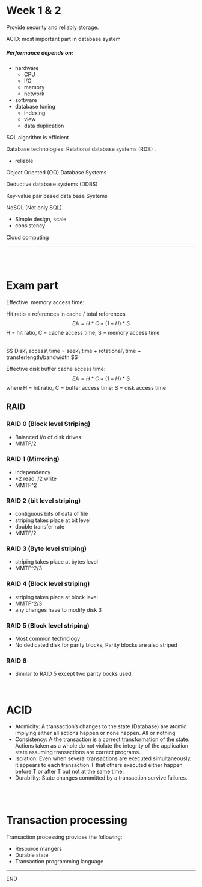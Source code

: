 # Week 1 & 2

Provide security and reliably storage.

ACID: most important part in database system



##### Performance depends on: 

* hardware
  * CPU
  * I/O
  * memory
  * network
* software
* database tuning
  * indexing
  * view
  * data duplication



SQL algorithm is efficient



Database technologies: Relational database systems (RDB) .

* reliable

Object Oriented (OO) Database Systems



Deductive database systems (DDBS)



Key-value pair based data base Systems



NoSQL (Not only SQL)

* Simple design, scale
* consistency



Cloud computing



----

<br />

<br />

# Exam part



Effective  memory access time:

Hit ratio = references in cache / total references
$$
EA = H*C + (1-H)*S
$$
H = hit ratio, C = cache access time; S = memory access time 

<br />
$$
Disk\  access\ time = seek\  time +  rotational\ time + transferlength/bandwidth
$$


<br />

Effective disk buffer cache access time:
$$
EA = H*C+(1-H)*S
$$
where H = hit ratio, C = buffer access time;  S = disk access time



## RAID

### RAID 0 (Block level Striping)

* Balanced i/o of disk drives
* MMTF/2

### RAID 1 (Mirroring)

* independency
* \*2 read, /2 write
* MMTF^2

### RAID 2 (bit level striping)

* contiguous bits of data of file
* striping takes place at bit level
* double transfer rate
* MMTF/2

### RAID 3 (Byte level striping)

* striping takes place at bytes level
* MMTF^2/3

### RAID 4 (Block level striping)

* striping takes place at block level
* MMTF^2/3
* any changes have to modify disk 3

### RAID 5 (Block level striping)

* Most common technology
* No dedicated disk for parity blocks, Parity blocks are also striped

### RAID 6

* Similar to RAID 5 except two parity bocks used



<br />

# ACID 

* Atomicity: A transaction’s changes to the state (Database) are atomic implying either all actions happen or none happen. All or nothing
* Consistency: A the transaction is a correct transformation of the state. Actions taken as a whole do not violate the integrity of the application state assuming transactions are correct programs.
* Isolation: Even when several transactions are executed simultaneously, it appears to each transaction T that others executed either happen before T or after  T but not at the same time.
* Durability: State changes committed by a transaction survive failures.

<br />

<br />

# Transaction processing

Transaction processing provides the following:

* Resource mangers 
* Durable state
* Transaction programming language



---

END